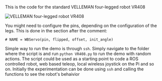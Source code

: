 This is the code for the standard VELLEMAN four-legged robot VR408

![VELLEMAN four-legged robot VR408](http://images.velleman.eu/manuals/allbot/arduino-allbot/04/001.jpg "VR408") 

You might need to configure the pins, depending on the configuration of the legs. This is done in the section after the comment:
```
# NAME = WBServo(pin, flipped, offset, init_angle)
```

Simple way to run the demo is through `ssh`. Simply navigate to the folder where the script is and run 
```python VR408.py```
to run the demo with random actions. The script could be used as a starting point to code a ROS controlled robot, web based teleop, local wireless joystick on the Pi and so on.
Initially the experimentation can be done using `ssh` and calling the functions to see the robot's behaivior

